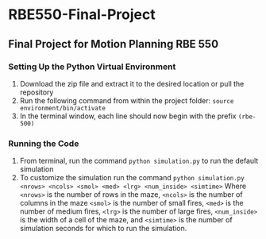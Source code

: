 # RBE550-Final-Project
## Final Project for Motion Planning RBE 550
### Setting Up the Python Virtual Environment
1. Download the zip file and extract it to the desired location or pull the repository
2. Run the following command from within the project folder: ```source environment/bin/activate```
3. In the terminal window, each line should now begin with the prefix ```(rbe-500)```
### Running the Code
1. From terminal, run the command ```python simulation.py``` to run the default simulation
2. To customize the simulation run the command ```python simulation.py <nrows> <ncols> <smol> <med> <lrg> <num_inside> <simtime>```
Where ```<nrows>``` is the number of rows in the maze, ```<ncols>``` is the number of columns in the maze ```<smol>``` is the number of small fires, ```<med>``` is the number of medium fires, ```<lrg>``` is the number of large fires, ```<num_inside>``` is the width of a cell of the maze, and ```<simtime>``` is the number of simulation seconds for which to run the simulation.
